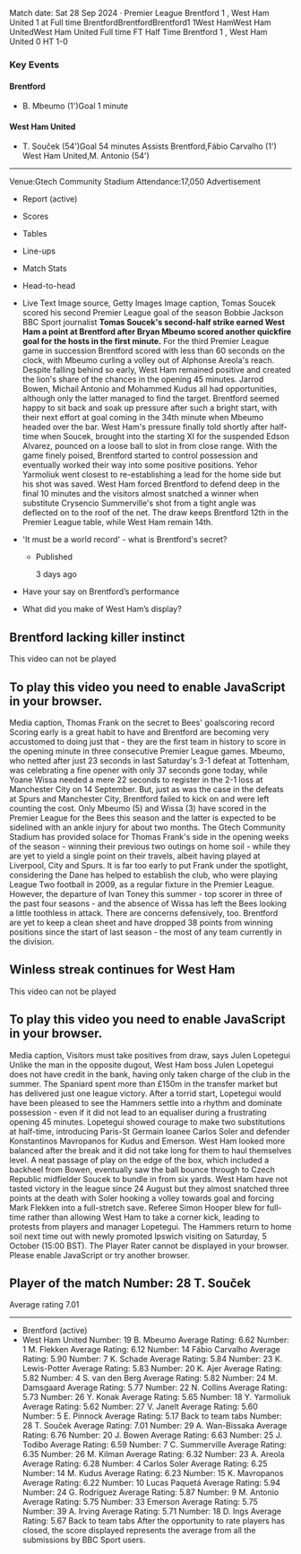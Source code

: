 Match date: Sat 28 Sep 2024
‧
Premier League
Brentford 1 , West Ham United 1 at Full time
BrentfordBrentfordBrentford1
1West HamWest Ham UnitedWest Ham United
Full time
FT
Half Time Brentford 1 , West Ham United 0
HT 1-0
### Key Events
#### Brentford
-   B. Mbeumo (1')Goal 1 minute
#### West Ham United
-   T. Souček (54')Goal 54 minutes
Assists
Brentford,Fábio Carvalho (1')
West Ham United,M. Antonio (54')
___
Venue:Gtech Community Stadium
Attendance:17,050
Advertisement
-   Report (active)
-   Scores
-   Tables
-   Line-ups
-   Match Stats
-   Head-to-head
-   Live Text
Image source, Getty Images
Image caption,
Tomas Soucek scored his second Premier League goal of the season
Bobbie Jackson
BBC Sport journalist
**Tomas Soucek's second-half strike earned West Ham a point at Brentford after Bryan Mbeumo scored another quickfire goal for the hosts in the first minute.**
For the third Premier League game in succession Brentford scored with less than 60 seconds on the clock, with Mbeumo curling a volley out of Alphonse Areola's reach.
Despite falling behind so early, West Ham remained positive and created the lion's share of the chances in the opening 45 minutes.
Jarrod Bowen, Michail Antonio and Mohammed Kudus all had opportunities, although only the latter managed to find the target.
Brentford seemed happy to sit back and soak up pressure after such a bright start, with their next effort at goal coming in the 34th minute when Mbeumo headed over the bar.
West Ham's pressure finally told shortly after half-time when Soucek, brought into the starting XI for the suspended Edson Alvarez, pounced on a loose ball to slot in from close range.
With the game finely poised, Brentford started to control possession and eventually worked their way into some positive positions.
Yehor Yarmoliuk went closest to re-establishing a lead for the home side but his shot was saved.
West Ham forced Brentford to defend deep in the final 10 minutes and the visitors almost snatched a winner when substitute Crysencio Summerville's shot from a tight angle was deflected on to the roof of the net.
The draw keeps Brentford 12th in the Premier League table, while West Ham remain 14th.
-   'It must be a world record' - what is Brentford's secret?
    
    -   Published
        
        3 days ago
        
    
-   Have your say on Brentford’s performance
    
-   What did you make of West Ham’s display?
    
## Brentford lacking killer instinct
This video can not be played
## To play this video you need to enable JavaScript in your browser.
Media caption,
Thomas Frank on the secret to Bees' goalscoring record
Scoring early is a great habit to have and Brentford are becoming very accustomed to doing just that - they are the first team in history to score in the opening minute in three consecutive Premier League games.
Mbeumo, who netted after just 23 seconds in last Saturday's 3-1 defeat at Tottenham, was celebrating a fine opener with only 37 seconds gone today, while Yoane Wissa needed a mere 22 seconds to register in the 2-1 loss at Manchester City on 14 September.
But, just as was the case in the defeats at Spurs and Manchester City, Brentford failed to kick on and were left counting the cost.
Only Mbeumo (5) and Wissa (3) have scored in the Premier League for the Bees this season and the latter is expected to be sidelined with an ankle injury for about two months.
The Gtech Community Stadium has provided solace for Thomas Frank's side in the opening weeks of the season - winning their previous two outings on home soil - while they are yet to yield a single point on their travels, albeit having played at Liverpool, City and Spurs.
It is far too early to put Frank under the spotlight, considering the Dane has helped to establish the club, who were playing League Two football in 2009, as a regular fixture in the Premier League.
However, the departure of Ivan Toney this summer - top scorer in three of the past four seasons - and the absence of Wissa has left the Bees looking a little toothless in attack.
There are concerns defensively, too. Brentford are yet to keep a clean sheet and have dropped 38 points from winning positions since the start of last season - the most of any team currently in the division.
## Winless streak continues for West Ham
This video can not be played
## To play this video you need to enable JavaScript in your browser.
Media caption,
Visitors must take positives from draw, says Julen Lopetegui
Unlike the man in the opposite dugout, West Ham boss Julen Lopetegui does not have credit in the bank, having only taken charge of the club in the summer.
The Spaniard spent more than £150m in the transfer market but has delivered just one league victory.
After a torrid start, Lopetegui would have been pleased to see the Hammers settle into a rhythm and dominate possession - even if it did not lead to an equaliser during a frustrating opening 45 minutes.
Lopetegui showed courage to make two substitutions at half-time, introducing Paris-St Germain loanee Carlos Soler and defender Konstantinos Mavropanos for Kudus and Emerson.
West Ham looked more balanced after the break and it did not take long for them to haul themselves level.
A neat passage of play on the edge of the box, which included a backheel from Bowen, eventually saw the ball bounce through to Czech Republic midfielder Soucek to bundle in from six yards.
West Ham have not tasted victory in the league since 24 August but they almost snatched three points at the death with Soler hooking a volley towards goal and forcing Mark Flekken into a full-stretch save.
Referee Simon Hooper blew for full-time rather than allowing West Ham to take a corner kick, leading to protests from players and manager Lopetegui.
The Hammers return to home soil next time out with newly promoted Ipswich visiting on Saturday, 5 October (15:00 BST).
The Player Rater cannot be displayed in your browser. Please enable JavaScript or try another browser.
## Player of the match Number: 28 T. Souček
Average rating 7.01
___
-   Brentford (active)
-   West Ham United
Number: 19 B. Mbeumo
Average Rating: 6.62
Number: 1 M. Flekken
Average Rating: 6.12
Number: 14 Fábio Carvalho
Average Rating: 5.90
Number: 7 K. Schade
Average Rating: 5.84
Number: 23 K. Lewis-Potter
Average Rating: 5.83
Number: 20 K. Ajer
Average Rating: 5.82
Number: 4 S. van den Berg
Average Rating: 5.82
Number: 24 M. Damsgaard
Average Rating: 5.77
Number: 22 N. Collins
Average Rating: 5.73
Number: 26 Y. Konak
Average Rating: 5.65
Number: 18 Y. Yarmoliuk
Average Rating: 5.62
Number: 27 V. Janelt
Average Rating: 5.60
Number: 5 E. Pinnock
Average Rating: 5.17
Back to team tabs
Number: 28 T. Souček
Average Rating: 7.01
Number: 29 A. Wan-Bissaka
Average Rating: 6.76
Number: 20 J. Bowen
Average Rating: 6.63
Number: 25 J. Todibo
Average Rating: 6.59
Number: 7 C. Summerville
Average Rating: 6.35
Number: 26 M. Kilman
Average Rating: 6.32
Number: 23 A. Areola
Average Rating: 6.28
Number: 4 Carlos Soler
Average Rating: 6.25
Number: 14 M. Kudus
Average Rating: 6.23
Number: 15 K. Mavropanos
Average Rating: 6.22
Number: 10 Lucas Paquetá
Average Rating: 5.94
Number: 24 G. Rodríguez
Average Rating: 5.87
Number: 9 M. Antonio
Average Rating: 5.75
Number: 33 Emerson
Average Rating: 5.75
Number: 39 A. Irving
Average Rating: 5.71
Number: 18 D. Ings
Average Rating: 5.67
Back to team tabs
After the opportunity to rate players has closed, the score displayed represents the average from all the submissions by BBC Sport users.